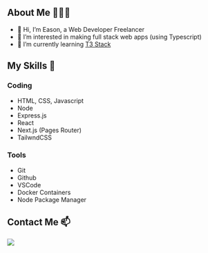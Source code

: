 ## About Me 👨🏻‍💻

- 👋 Hi, I’m Eason, a Web Developer Freelancer
- 👀 I’m interested in making full stack web apps (using Typescript)
- 🌱 I’m currently learning [T3 Stack](https://create.t3.gg/)

## My Skills 🤹

### Coding
- HTML, CSS, Javascript
- Node
- Express.js
- React
- Next.js (Pages Router)
- TailwndCSS

### Tools
- Git
- Github
- VSCode
- Docker Containers
- Node Package Manager

## Contact Me 📫
[<img src="https://upload.wikimedia.org/wikipedia/commons/f/f8/LinkedIn_icon_circle.svg" />](https://www.linkedin.com/in/kokeason/)
